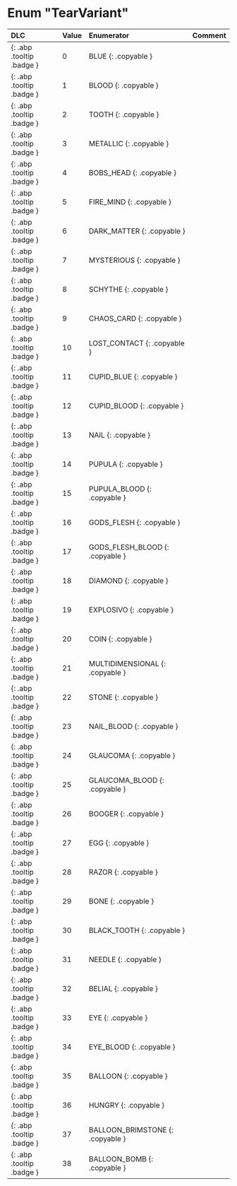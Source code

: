 # Enum "TearVariant"
|DLC|Value|Enumerator|Comment|
|:--|:--|:--|:--|
|[ ](#){: .abp .tooltip .badge }|0 |BLUE {: .copyable } |  | 
|[ ](#){: .abp .tooltip .badge }|1 |BLOOD {: .copyable } |  | 
|[ ](#){: .abp .tooltip .badge }|2 |TOOTH {: .copyable } |  | 
|[ ](#){: .abp .tooltip .badge }|3 |METALLIC {: .copyable } |  | 
|[ ](#){: .abp .tooltip .badge }|4 |BOBS_HEAD {: .copyable } |  | 
|[ ](#){: .abp .tooltip .badge }|5 |FIRE_MIND {: .copyable } |  | 
|[ ](#){: .abp .tooltip .badge }|6 |DARK_MATTER {: .copyable } |  | 
|[ ](#){: .abp .tooltip .badge }|7 |MYSTERIOUS {: .copyable } |  | 
|[ ](#){: .abp .tooltip .badge }|8 |SCHYTHE {: .copyable } |  | 
|[ ](#){: .abp .tooltip .badge }|9 |CHAOS_CARD {: .copyable } |  | 
|[ ](#){: .abp .tooltip .badge }|10 |LOST_CONTACT {: .copyable } |  | 
|[ ](#){: .abp .tooltip .badge }|11 |CUPID_BLUE {: .copyable } |  | 
|[ ](#){: .abp .tooltip .badge }|12 |CUPID_BLOOD {: .copyable } |  | 
|[ ](#){: .abp .tooltip .badge }|13 |NAIL {: .copyable } |  | 
|[ ](#){: .abp .tooltip .badge }|14 |PUPULA {: .copyable } |  | 
|[ ](#){: .abp .tooltip .badge }|15 |PUPULA_BLOOD {: .copyable } |  | 
|[ ](#){: .abp .tooltip .badge }|16 |GODS_FLESH {: .copyable } |  | 
|[ ](#){: .abp .tooltip .badge }|17 |GODS_FLESH_BLOOD {: .copyable } |  | 
|[ ](#){: .abp .tooltip .badge }|18 |DIAMOND {: .copyable } |  | 
|[ ](#){: .abp .tooltip .badge }|19 |EXPLOSIVO {: .copyable } |  | 
|[ ](#){: .abp .tooltip .badge }|20 |COIN {: .copyable } |  | 
|[ ](#){: .abp .tooltip .badge }|21 |MULTIDIMENSIONAL {: .copyable } |  | 
|[ ](#){: .abp .tooltip .badge }|22 |STONE {: .copyable } |  | 
|[ ](#){: .abp .tooltip .badge }|23 |NAIL_BLOOD {: .copyable } |  | 
|[ ](#){: .abp .tooltip .badge }|24 |GLAUCOMA {: .copyable } |  | 
|[ ](#){: .abp .tooltip .badge }|25 |GLAUCOMA_BLOOD {: .copyable } |  | 
|[ ](#){: .abp .tooltip .badge }|26 |BOOGER {: .copyable } |  | 
|[ ](#){: .abp .tooltip .badge }|27 |EGG {: .copyable } |  | 
|[ ](#){: .abp .tooltip .badge }|28 |RAZOR {: .copyable } |  | 
|[ ](#){: .abp .tooltip .badge }|29 |BONE {: .copyable } |  | 
|[ ](#){: .abp .tooltip .badge }|30 |BLACK_TOOTH {: .copyable } |  | 
|[ ](#){: .abp .tooltip .badge }|31 |NEEDLE {: .copyable } |  | 
|[ ](#){: .abp .tooltip .badge }|32 |BELIAL {: .copyable } |  | 
|[ ](#){: .abp .tooltip .badge }|33 |EYE {: .copyable } |  | 
|[ ](#){: .abp .tooltip .badge }|34 |EYE_BLOOD {: .copyable } |  | 
|[ ](#){: .abp .tooltip .badge }|35 |BALLOON {: .copyable } |  | 
|[ ](#){: .abp .tooltip .badge }|36 |HUNGRY {: .copyable } |  | 
|[ ](#){: .abp .tooltip .badge }|37 |BALLOON_BRIMSTONE {: .copyable } |  | 
|[ ](#){: .abp .tooltip .badge }|38 |BALLOON_BOMB {: .copyable } |  | 
